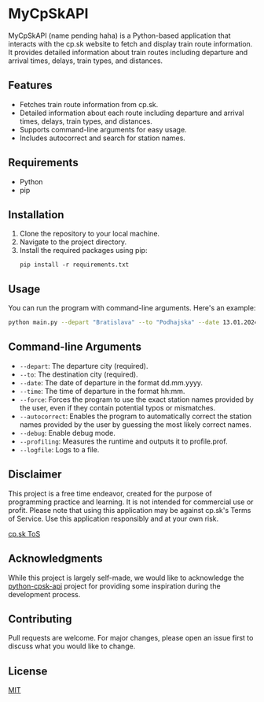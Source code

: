 
# MyCpSkAPI

MyCpSkAPI (name pending haha) is a Python-based application that interacts with the cp.sk website to fetch and display train route information. It provides detailed information about train routes including departure and arrival times, delays, train types, and distances.

## Features

- Fetches train route information from cp.sk.
- Detailed information about each route including departure and arrival times, delays, train types, and distances.
- Supports command-line arguments for easy usage.
- Includes autocorrect and search for station names.

## Requirements

- Python
- pip

## Installation

1. Clone the repository to your local machine.
2. Navigate to the project directory.
3. Install the required packages using pip:
   ```
   pip install -r requirements.txt
   ```

## Usage

You can run the program with command-line arguments. Here's an example:

```bash
python main.py --depart "Bratislava" --to "Podhajska" --date 13.01.2024 --time 12:00 --autocorrect
```

## Command-line Arguments

- `--depart`: The departure city (required).
- `--to`: The destination city (required).
- `--date`: The date of departure in the format dd.mm.yyyy.
- `--time`: The time of departure in the format hh:mm.
- `--force`: Forces the program to use the exact station names provided by the user, even if they contain potential typos or mismatches.
- `--autocorrect`: Enables the program to automatically correct the station names provided by the user by guessing the most likely correct names.
- `--debug`: Enable debug mode.
- `--profiling`: Measures the runtime and outputs it to profile.prof.
- `--logfile`: Logs to a file.

## Disclaimer

This project is a free time endeavor, created for the purpose of programming practice and learning. It is not intended for commercial use or profit. Please note that using this application may be against cp.sk's Terms of Service. Use this application responsibly and at your own risk. 

[cp.sk ToS](https://cp.hnonline.sk/zmluvne-podmienky/#:~:text=s%20mobiln%C3%BDmi%20oper%C3%A1tormi.-,2.%20Vyu%C5%BE%C3%ADvanie%20CP.sk,-2.1.%20Bez%20s%C3%BAhlasu)

## Acknowledgments

While this project is largely self-made, we would like to acknowledge the [python-cpsk-api](https://github.com/Adman/python-cpsk-api/tree/master/cpsk) project for providing some inspiration during the development process.

## Contributing

Pull requests are welcome. For major changes, please open an issue first to discuss what you would like to change.

## License

[MIT](https://choosealicense.com/licenses/mit/)
